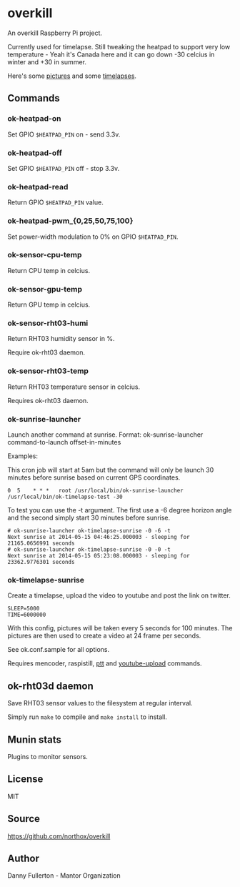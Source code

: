 # overkill
An overkill Raspberry Pi project.

Currently used for timelapse. Still tweaking the heatpad to support very low temperature - Yeah it's Canada here and it can go down -30 celcius in winter and +30 in summer.

Here's some [pictures](https://plus.google.com/photos/113754991837021958718/albums/5970466140155217569) and some [timelapses](https://twitter.com/RasPimelapse).

## Commands

### ok-heatpad-on
Set GPIO `$HEATPAD_PIN` on - send 3.3v.

### ok-heatpad-off
Set GPIO `$HEATPAD_PIN` off - stop 3.3v.

### ok-heatpad-read
Return GPIO `$HEATPAD_PIN` value.

### ok-heatpad-pwm_{0,25,50,75,100}
Set power-width modulation to 0% on GPIO `$HEATPAD_PIN`.

### ok-sensor-cpu-temp
Return CPU temp in celcius.

### ok-sensor-gpu-temp
Return GPU temp in celcius.

### ok-sensor-rht03-humi
Return RHT03 humidity sensor in %.

Require ok-rht03 daemon.

### ok-sensor-rht03-temp
Return RHT03 temperature sensor in celcius.

Requires ok-rht03 daemon.

### ok-sunrise-launcher
Launch another command at sunrise. Format: ok-sunrise-launcher command-to-launch offset-in-minutes

Examples:

This cron job will start at 5am but the command will only be launch 30 minutes before sunrise based on current GPS coordinates.
    
    0  5	* * *	root /usr/local/bin/ok-sunrise-launcher /usr/local/bin/ok-timelapse-test -30

To test you can use the -t argument. The first use a -6 degree horizon angle and the second simply start 30 minutes before sunrise.

    # ok-sunrise-launcher ok-timelapse-sunrise -0 -6 -t
    Next sunrise at 2014-05-15 04:46:25.000003 - sleeping for 21165.0656991 seconds
    # ok-sunrise-launcher ok-timelapse-sunrise -0 -0 -t
    Next sunrise at 2014-05-15 05:23:08.000003 - sleeping for 23362.9776301 seconds

### ok-timelapse-sunrise
Create a timelapse, upload the video to youtube and post the link on twitter.

    SLEEP=5000
    TIME=6000000

With this config, pictures will be taken every 5 seconds for 100 minutes. The pictures are then used to create a video at 24 frame per seconds.

See ok.conf.sample for all options.

Requires mencoder, raspistill, [ptt](http://mike.verdone.ca/twitter/) and [youtube-upload](https://code.google.com/p/youtube-upload/) commands.

## ok-rht03d daemon
Save RHT03 sensor values to the filesystem at regular interval.

Simply run `make` to compile and `make install` to install.

## Munin stats
Plugins to monitor sensors.

## License
MIT

## Source
https://github.com/northox/overkill

## Author
Danny Fullerton - Mantor Organization
